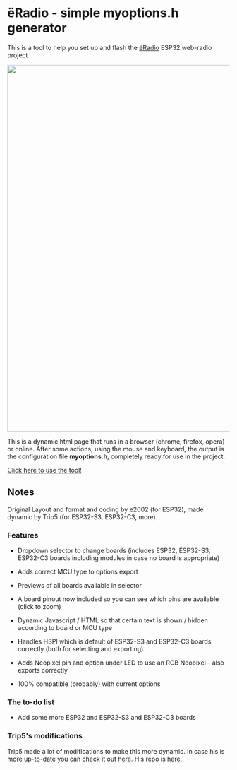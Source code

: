 # ёRadio - simple myoptions.h generator

This is a tool to help you set up and flash the [ёRadio](https://github.com/e2002/yoradio) ESP32 web-radio project

<img src="images/myoptions-generator.jpg" width="830" height="auto">

This is a dynamic html page that runs in a browser (chrome, firefox, opera) or online. After some actions, using the mouse and keyboard, the output is the configuration file **myoptions.h**, completely ready for use in the project.

[Click here to use the tool!](https://e2002.github.io/docs/myoptions-generator.html)

## Notes

Original Layout and format and coding by e2002 (for ESP32), made dynamic by Trip5 (for ESP32-S3, ESP32-C3, more).

### Features

* Dropdown selector to change boards (includes ESP32, ESP32-S3, ESP32-C3 boards including modules in case no board is appropriate)

* Adds correct MCU type to options export

* Previews of all boards available in selector

* A board pinout now included so you can see which pins are available (click to zoom)

* Dynamic Javascript / HTML so that certain text is shown / hidden according to board or MCU type

* Handles HSPI which is default of ESP32-S3 and ESP32-C3 boards correctly (both for selecting and exporting)

* Adds Neopixel pin and option under LED to use an RGB Neopixel - also exports correctly

* 100% compatible (probably) with current options

### The to-do list

* Add some more ESP32 and ESP32-S3 and ESP32-C3 boards

### Trip5's modifications

Trip5 made a lot of modifications to make this more dynamic.  In case his is more up-to-date you can check it out
[here](https://trip5.github.io/yoradio-docs/docs/myoptions-generator.html). His repo is [here](https://github.com/trip5/yoradio-docs).